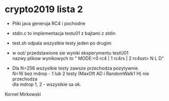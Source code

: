 # crypto2019 lista 2

* Pliki java generuja RC4 i pochodne<br>

* stdin.c to implementacja testu01 z bajtami z stdin

* test.sh odpala wszystkie testy jeden po drugim

* w out/ przedstawione sie wyniki eksperymentu testU01<br>
nazwy plikow wynikowych to " MODE:<0 rc4 | 1 rc4rs | 2 rc4sst> N L D"

* Dla N=256 wszystkie testy zawsze przechodza pozytywnie.<br>
N=16 bez mdrop - 1 lub 2 testy (MaxOft AD i RandomWalk1 H) nie przechodza<br>
dla mdrop 1, 2 - wszystkie sa ok.



Kornel Mirkowski
